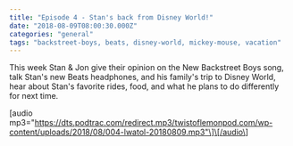 ```yaml
---
title: "Episode 4 - Stan's back from Disney World!"
date: "2018-08-09T08:00:30.000Z"
categories: "general"
tags: "backstreet-boys, beats, disney-world, mickey-mouse, vacation"
---
```


This week Stan & Jon give their opinion on the New Backstreet Boys song, talk Stan's new Beats headphones, and his family's trip to Disney World, hear about Stan's favorite rides, food, and what he plans to do differently for next time.

\[audio mp3="https://dts.podtrac.com/redirect.mp3/twistoflemonpod.com/wp-content/uploads/2018/08/004-lwatol-20180809.mp3"\]\[/audio\]
